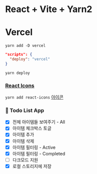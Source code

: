 # React + Vite + Yarn2

# Vercel

`yarn add -D vercel`

```json
"scripts": {
  "deploy": "vercel"
}
```

`yarn deploy`

### [React Icons](https://www.npmjs.com/package/react-icons)

`yarn add react-icons`
[아이콘](https://primer.style/foundations/icons)

### 📓 Todo List App

-   [x] 전체 아이템들 보여주기 - All
-   [x] 아이템 체크박스 토글
-   [x] 아이템 추가
-   [x] 아이템 삭제
-   [x] 아이템 필터링 - Active
-   [x] 아이템 필터링 - Completed
-   [ ] 다크모드 지원
-   [x] 로컬 스토리지에 저장
